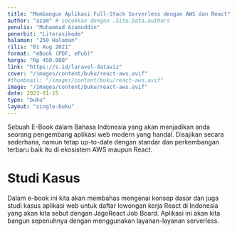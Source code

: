 ```yaml
---
title: "Membangun Aplikasi Full-Stack Serverless dengan AWS dan React"
author: "azam" # cocokkan dengan .Site.Data.authors
penulis: "Muhammad Azamuddin"
penerbit: "Literasikode"
halaman: "250 Halaman"
rilis: "01 Aug 2021"
format: "eBook (PDF, ePub)"
harga: "Rp 450.000"
link: "https://s.id/laravel-dataviz"
cover: "/images/content/buku/react-aws.avif"
#thumbnail: "/images/content/buku/react-aws.avif"
image: "/images/content/buku/react-aws.avif"
date: 2023-01-15
type: "buku"
layout: "single-buku"
---
```


Sebuah E-Book dalam Bahasa Indonesia yang akan menjadikan anda seorang pengembang aplikasi web modern yang handal. Disajikan secara sederhana, namun tetap up-to-date dengan standar dan perkembangan terbaru baik itu di ekosistem AWS maupun React.

# Studi Kasus
Dalam e-book ini kita akan membahas mengenai konsep dasar dan juga studi kasus aplikasi web untuk daftar lowongan kerja React di Indonesia yang akan kita sebut dengan JagoReact Job Board. Aplikasi ini akan kita bangun sepenuhnya dengan menggunakan layanan-layanan serverless.